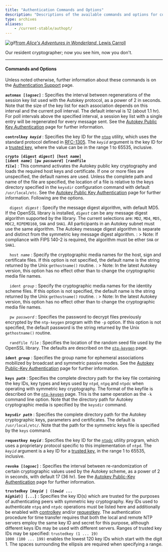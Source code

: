 ```yaml
---
title: "Authentication Commands and Options"
description: "Descriptions of the available commands and options for configuring NTP authentication."
type: archives
aliases:
    - /current-stable/authopt/
---
```


![gif](/documentation/pic/alice44.gif)[from _Alice's Adventures in Wonderland_, Lewis Carroll](/reflib/pictures/)

Our resident cryptographer; now you see him, now you don't.

* * *

#### Commands and Options

Unless noted otherwise, further information about these commands is on the [Authentication Support](/documentation/4.2.8-series/authentic/) page.

<code>**automax [_logsec_]**</code>
: Specifies the interval between regenerations of the session key list used with the Autokey protocol, as a power of 2 in seconds. Note that the size of the key list for each association depends on this interval and the current poll interval. The default interval is 12 (about 1.1 hr). For poll intervals above the specified interval, a session key list with a single entry will be regenerated for every message sent. See the [Autokey Public Key Authentication](/documentation/4.2.8-series/autokey/) page for further information.

<code>**controlkey _keyid_**</code>
: Specifies the key ID for the [<code>ntpq</code>](/documentation/4.2.8-series/ntpq/) utility, which uses the standard protocol defined in [RFC-1305](/reflib/rfc/rfc1305/rfc1305b.pdf). The <code>_keyid_</code> argument is the key ID for a [trusted key](/documentation/4.2.8-series/authopt/), where the value can be in the range 1 to 65535, inclusive.

<code>**crypto [digest _digest_] [host _name_] [ident _name_] [pw _password_] [randfile _file_]**</code>
: This command activates the Autokey public key cryptography and loads the required host keys and certificate. If one or more files are unspecified, the default names are used. Unless the complete path and name of the file are specified, the location of a file is relative to the keys directory specified in the <code>keysdir</code> configuration command with default <code>/usr/local/etc</code>. See the [Autokey Public Key Authentication](/documentation/4.2.8-series/autokey/) page for further information. Following are the options.

&emsp;<code>digest _digest_</code>
: Specify the message digest algorithm, with default MD5. If the OpenSSL library is installed, <code>_digest_</code> can be any message digest algorithm supported by the library. The current selections are: <code>MD2</code>, <code>MD4</code>, <code>MD5,</code> <code>MDC2</code>, <code>RIPEMD160</code>, <code>SHA</code> and <code>SHA1</code>. All participants in an Autokey subnet must use the same algorithm. The Autokey message digest algorithm is separate and distinct from the symmetric key message digest algorithm.
: > Note: If compliance with FIPS 140-2 is required, the algorithm must be ether <code>SHA</code> or <code>SHA1</code>.

&emsp;<code>host _name_</code>
: Specify the cryptographic media names for the host, sign and certificate files. If this option is not specified, the default name is the string returned by the Unix <code>gethostname()</code> routine.
: > Note: In the latest Autokey version, this option has no effect other than to change the cryptographic media file names.

&emsp;<code>ident _group_</code>
: Specify the cryptographic media names for the identity scheme files. If this option is not specified, the default name is the string returned by the Unix <code>gethostname()</code> routine.
: > Note: In the latest Autokey version, this option has no effect other than to change the cryptographic media file names.

&emsp;<code>pw _password_</code>
: Specifies the password to decrypt files previously encrypted by the <code>ntp-keygen</code> program with the <code>-p</code> option. If this option is not specified, the default password is the string returned by the Unix <code>gethostname()</code> routine.

&emsp;<code>randfile _file_</code>
: Specifies the location of the random seed file used by the OpenSSL library. The defaults are described on the [<code>ntp-keygen</code>](/documentation/4.2.8-series/keygen/) page.

<code>**ident _group_**</code>
: Specifies the group name for ephemeral associations mobilized by broadcast and symmetric passive modes. See the [Autokey Public-Key Authentication](/documentation/4.2.8-series/autokey/) page for further information.

<code>**keys _path_**</code>
: Specifies the complete directory path for the key file containing the key IDs, key types and keys used by <code>ntpd</code>, <code>ntpq</code> and <code>ntpdc</code> when operating with symmetric key cryptography. The format of the keyfile is described on the [<code>ntp-keygen</code>](/documentation/4.2.8-series/keygen/) page. This is the same operation as the <code>-k</code> command line option. Note that the directory path for Autokey cryptographic media is specified by the <code>keysdir</code> command.

<code>**keysdir _path_**</code>
: Specifies the complete directory path for the Autokey cryptographic keys, parameters and certificates. The default is <code>/usr/local/etc/</code>. Note that the path for the symmetric keys file is specified by the <code>keys</code> command.

<code>**requestkey _keyid_**</code>
: Specifies the key ID for the [<code>ntpdc</code>](/documentation/4.2.8-series/ntpdc/) utility program, which uses a proprietary protocol specific to this implementation of <code>ntpd</code>. The <code>_keyid_</code> argument is a key ID for a [trusted key](/documentation/4.2.8-series/authopt/), in the range 1 to 65535, inclusive.

<code>**revoke [_logsec_]**</code>
: Specifies the interval between re-randomization of certain cryptographic values used by the Autokey scheme, as a power of 2 in seconds, with default 17 (36 hr). See the [Autokey Public-Key Authentication](/documentation/4.2.8-series/autokey/) page for further information.

<code>**trustedkey [_keyid_ | (_lowid_ ... _highid_)] [...]**</code>
: Specifies the key ID(s) which are trusted for the purposes of authenticating peers with symmetric key cryptography. Key IDs used to authenticate <code>ntpq</code> and <code>ntpdc</code> operations must be listed here and additionally be enabled with [controlkey](/documentation/4.2.8-series/authopt/) and/or [requestkey](/documentation/4.2.8-series/authopt/). The authentication procedure for time transfer requires that both the local and remote NTP servers employ the same key ID and secret for this purpose, although different keys IDs may be used with different servers. Ranges of trusted key IDs may be specified: <code>trustedkey (1 ... 19) 1000 (100 ... 199)</code> enables the lowest 120 key IDs which start with the digit 1. The spaces surrounding the ellipsis are required when specifying a range.